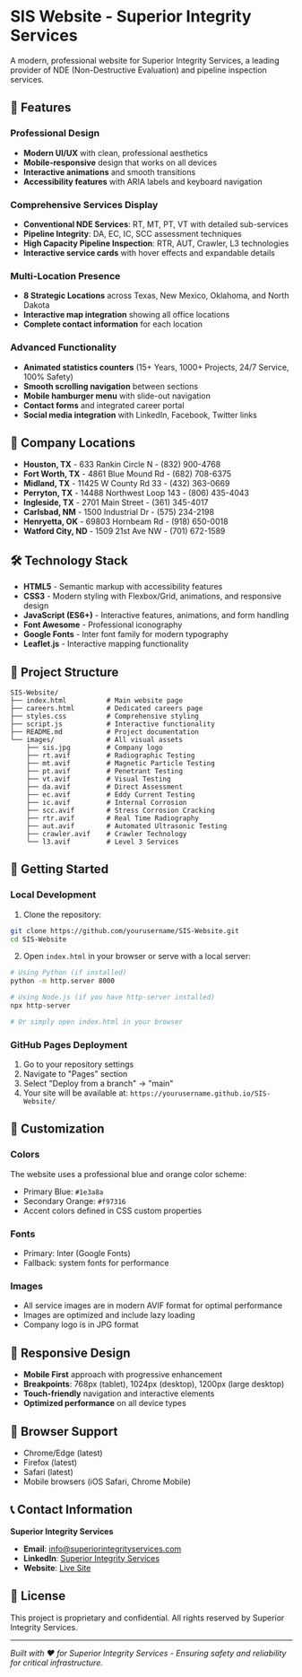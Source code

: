 # SIS Website - Superior Integrity Services

A modern, professional website for Superior Integrity Services, a leading provider of NDE (Non-Destructive Evaluation) and pipeline inspection services.

## 🌟 Features

### Professional Design
- **Modern UI/UX** with clean, professional aesthetics
- **Mobile-responsive** design that works on all devices  
- **Interactive animations** and smooth transitions
- **Accessibility features** with ARIA labels and keyboard navigation

### Comprehensive Services Display
- **Conventional NDE Services**: RT, MT, PT, VT with detailed sub-services
- **Pipeline Integrity**: DA, EC, IC, SCC assessment techniques  
- **High Capacity Pipeline Inspection**: RTR, AUT, Crawler, L3 technologies
- **Interactive service cards** with hover effects and expandable details

### Multi-Location Presence
- **8 Strategic Locations** across Texas, New Mexico, Oklahoma, and North Dakota
- **Interactive map integration** showing all office locations
- **Complete contact information** for each location

### Advanced Functionality
- **Animated statistics counters** (15+ Years, 1000+ Projects, 24/7 Service, 100% Safety)
- **Smooth scrolling navigation** between sections
- **Mobile hamburger menu** with slide-out navigation
- **Contact forms** and integrated career portal
- **Social media integration** with LinkedIn, Facebook, Twitter links

## 🏢 Company Locations

- **Houston, TX** - 633 Rankin Circle N - (832) 900-4768
- **Fort Worth, TX** - 4861 Blue Mound Rd - (682) 708-6375  
- **Midland, TX** - 11425 W County Rd 33 - (432) 363-0669
- **Perryton, TX** - 14488 Northwest Loop 143 - (806) 435-4043
- **Ingleside, TX** - 2701 Main Street - (361) 345-4017
- **Carlsbad, NM** - 1500 Industrial Dr - (575) 234-2198
- **Henryetta, OK** - 69803 Hornbeam Rd - (918) 650-0018
- **Watford City, ND** - 1509 21st Ave NW - (701) 672-1589

## 🛠️ Technology Stack

- **HTML5** - Semantic markup with accessibility features
- **CSS3** - Modern styling with Flexbox/Grid, animations, and responsive design
- **JavaScript (ES6+)** - Interactive features, animations, and form handling
- **Font Awesome** - Professional iconography
- **Google Fonts** - Inter font family for modern typography
- **Leaflet.js** - Interactive mapping functionality

## 📁 Project Structure

```
SIS-Website/
├── index.html          # Main website page
├── careers.html        # Dedicated careers page  
├── styles.css          # Comprehensive styling
├── script.js           # Interactive functionality
├── README.md           # Project documentation
└── images/             # All visual assets
    ├── sis.jpg         # Company logo
    ├── rt.avif         # Radiographic Testing
    ├── mt.avif         # Magnetic Particle Testing
    ├── pt.avif         # Penetrant Testing
    ├── vt.avif         # Visual Testing
    ├── da.avif         # Direct Assessment
    ├── ec.avif         # Eddy Current Testing
    ├── ic.avif         # Internal Corrosion
    ├── scc.avif        # Stress Corrosion Cracking
    ├── rtr.avif        # Real Time Radiography
    ├── aut.avif        # Automated Ultrasonic Testing
    ├── crawler.avif    # Crawler Technology
    └── l3.avif         # Level 3 Services
```

## 🚀 Getting Started

### Local Development

1. Clone the repository:
```bash
git clone https://github.com/yourusername/SIS-Website.git
cd SIS-Website
```

2. Open `index.html` in your browser or serve with a local server:
```bash
# Using Python (if installed)
python -m http.server 8000

# Using Node.js (if you have http-server installed)
npx http-server

# Or simply open index.html in your browser
```

### GitHub Pages Deployment

1. Go to your repository settings
2. Navigate to "Pages" section  
3. Select "Deploy from a branch" → "main"
4. Your site will be available at: `https://yourusername.github.io/SIS-Website/`

## 🎨 Customization

### Colors
The website uses a professional blue and orange color scheme:
- Primary Blue: `#1e3a8a` 
- Secondary Orange: `#f97316`
- Accent colors defined in CSS custom properties

### Fonts
- Primary: Inter (Google Fonts)
- Fallback: system fonts for performance

### Images
- All service images are in modern AVIF format for optimal performance
- Images are optimized and include lazy loading
- Company logo is in JPG format

## 📱 Responsive Design

- **Mobile First** approach with progressive enhancement
- **Breakpoints**: 768px (tablet), 1024px (desktop), 1200px (large desktop)
- **Touch-friendly** navigation and interactive elements
- **Optimized performance** on all device types

## 🔧 Browser Support

- Chrome/Edge (latest)
- Firefox (latest)  
- Safari (latest)
- Mobile browsers (iOS Safari, Chrome Mobile)

## 📞 Contact Information

**Superior Integrity Services**
- **Email**: info@superiorintegrityservices.com
- **LinkedIn**: [Superior Integrity Services](https://www.linkedin.com/company/superior-integrity-services/)
- **Website**: [Live Site](https://yourusername.github.io/SIS-Website/)

## 📄 License

This project is proprietary and confidential. All rights reserved by Superior Integrity Services.

---

*Built with ❤️ for Superior Integrity Services - Ensuring safety and reliability for critical infrastructure.* 